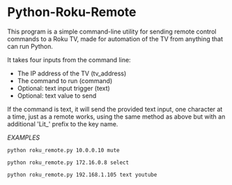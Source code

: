# Python-Roku-Remote
This program is a simple command-line utility for sending remote control commands to a Roku TV, made for automation of the TV from anything that can run Python.

It takes four inputs from the command line:
 - The IP address of the TV (tv_address)
 - The command to run (command)
 - Optional: text input trigger (text)
 - Optional: text value to send

If the command is text, it will send the provided text input, one character at a time, just as a remote works, using the same method as above but with an additional 'Lit_' prefix to the key name.

*EXAMPLES*

`python roku_remote.py 10.0.0.10 mute`

`python roku_remote.py 172.16.0.8 select`

`python roku_remote.py 192.168.1.105 text youtube`
